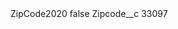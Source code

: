 <?xml version="1.0" encoding="UTF-8"?>
<CustomMetadata xmlns="http://soap.sforce.com/2006/04/metadata" xmlns:xsi="http://www.w3.org/2001/XMLSchema-instance" xmlns:xsd="http://www.w3.org/2001/XMLSchema">
    <label>ZipCode2020</label>
    <protected>false</protected>
    <values>
        <field>Zipcode__c</field>
        <value xsi:type="xsd:string">33097</value>
    </values>
</CustomMetadata>

